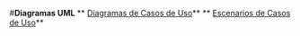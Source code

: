 #**Diagramas UML**
** [Diagramas de Casos de Uso](https://github.com/santimarM/SistemaGestionTurnos/blob/main/diagramas_de_casos_de_uso.md)**
** [Escenarios de Casos de Uso](https://github.com/santimarM/SistemaGestionTurnos/blob/main/escenarios_de_casos_de_uso.md)**



